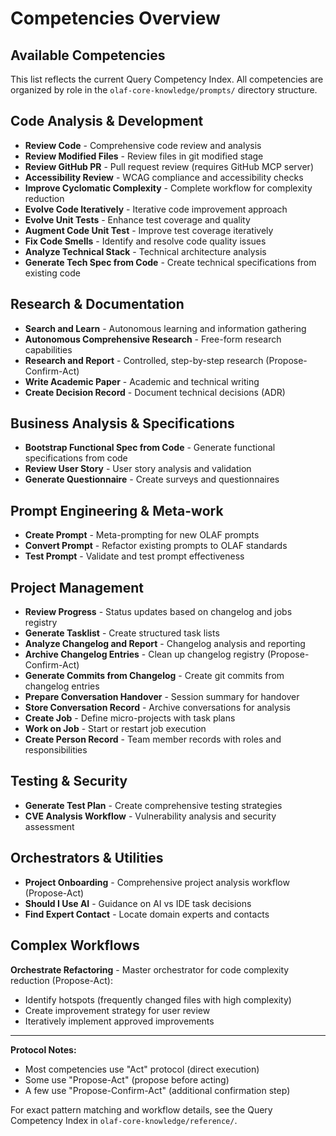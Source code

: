 # Competencies Overview

## Available Competencies

This list reflects the current Query Competency Index. All competencies are organized by role in the `olaf-core-knowledge/prompts/` directory structure.

## Code Analysis & Development

- **Review Code** - Comprehensive code review and analysis
- **Review Modified Files** - Review files in git modified stage
- **Review GitHub PR** - Pull request review (requires GitHub MCP server)
- **Accessibility Review** - WCAG compliance and accessibility checks
- **Improve Cyclomatic Complexity** - Complete workflow for complexity reduction
- **Evolve Code Iteratively** - Iterative code improvement approach
- **Evolve Unit Tests** - Enhance test coverage and quality
- **Augment Code Unit Test** - Improve test coverage iteratively
- **Fix Code Smells** - Identify and resolve code quality issues
- **Analyze Technical Stack** - Technical architecture analysis
- **Generate Tech Spec from Code** - Create technical specifications from existing code

## Research & Documentation

- **Search and Learn** - Autonomous learning and information gathering
- **Autonomous Comprehensive Research** - Free-form research capabilities
- **Research and Report** - Controlled, step-by-step research (Propose-Confirm-Act)
- **Write Academic Paper** - Academic and technical writing
- **Create Decision Record** - Document technical decisions (ADR)

## Business Analysis & Specifications

- **Bootstrap Functional Spec from Code** - Generate functional specifications from code
- **Review User Story** - User story analysis and validation
- **Generate Questionnaire** - Create surveys and questionnaires

## Prompt Engineering & Meta-work

- **Create Prompt** - Meta-prompting for new OLAF prompts
- **Convert Prompt** - Refactor existing prompts to OLAF standards
- **Test Prompt** - Validate and test prompt effectiveness

## Project Management

- **Review Progress** - Status updates based on changelog and jobs registry
- **Generate Tasklist** - Create structured task lists
- **Analyze Changelog and Report** - Changelog analysis and reporting
- **Archive Changelog Entries** - Clean up changelog registry (Propose-Confirm-Act)
- **Generate Commits from Changelog** - Create git commits from changelog entries
- **Prepare Conversation Handover** - Session summary for handover
- **Store Conversation Record** - Archive conversations for analysis
- **Create Job** - Define micro-projects with task plans
- **Work on Job** - Start or restart job execution
- **Create Person Record** - Team member records with roles and responsibilities

## Testing & Security

- **Generate Test Plan** - Create comprehensive testing strategies
- **CVE Analysis Workflow** - Vulnerability analysis and security assessment

## Orchestrators & Utilities

- **Project Onboarding** - Comprehensive project analysis workflow (Propose-Act)
- **Should I Use AI** - Guidance on AI vs IDE task decisions
- **Find Expert Contact** - Locate domain experts and contacts

## Complex Workflows

**Orchestrate Refactoring** - Master orchestrator for code complexity reduction (Propose-Act):
- Identify hotspots (frequently changed files with high complexity)
- Create improvement strategy for user review
- Iteratively implement approved improvements

---

**Protocol Notes:**
- Most competencies use "Act" protocol (direct execution)
- Some use "Propose-Act" (propose before acting)
- A few use "Propose-Confirm-Act" (additional confirmation step)

For exact pattern matching and workflow details, see the Query Competency Index in `olaf-core-knowledge/reference/`.
